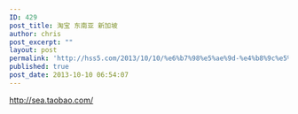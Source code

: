 ```yaml
---
ID: 429
post_title: 淘宝 东南亚 新加坡
author: chris
post_excerpt: ""
layout: post
permalink: 'http://hss5.com/2013/10/10/%e6%b7%98%e5%ae%9d-%e4%b8%9c%e5%8d%97%e4%ba%9a-%e6%96%b0%e5%8a%a0%e5%9d%a1/'
published: true
post_date: 2013-10-10 06:54:07
---
```

<p><a title="http://sea.taobao.com/" href="http://sea.taobao.com/">http://sea.taobao.com/</a></p>